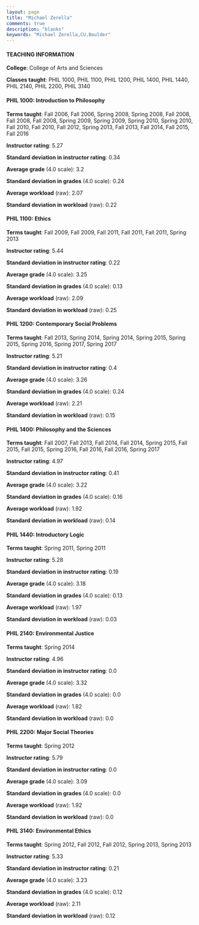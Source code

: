```yaml
---
layout: page
title: "Michael Zerella" 
comments: true
description: "blanks"
keywords: "Michael Zerella,CU,Boulder"
---
```

<head>
<script src="https://ajax.googleapis.com/ajax/libs/jquery/2.1.3/jquery.min.js"></script>
<script src="https://dl.dropboxusercontent.com/s/pc42nxpaw1ea4o9/highcharts.js?dl=0"></script>
<!-- <script src="../assets/js/highcharts.js"></script> -->
<style type="text/css">@font-face {
	font-family: "Bebas Neue";
	src: url(https://www.filehosting.org/file/details/544349/BebasNeue Regular.otf) format("opentype");
	}
	h1.Bebas { 
		font-family: "Bebas Neue", Verdana, Tahoma;
	}
</style>
</head>
	   
#### TEACHING INFORMATION

**College**: College of Arts and Sciences

**Classes taught**: PHIL 1000, PHIL 1100, PHIL 1200, PHIL 1400, PHIL 1440, PHIL 2140, PHIL 2200, PHIL 3140

#### PHIL 1000: Introduction to Philosophy

**Terms taught**: Fall 2006, Fall 2006, Spring 2008, Spring 2008, Fall 2008, Fall 2008, Fall 2008, Spring 2009, Spring 2009, Spring 2010, Spring 2010, Fall 2010, Fall 2010, Fall 2012, Spring 2013, Fall 2013, Fall 2014, Fall 2015, Fall 2016

**Instructor rating**: 5.27

**Standard deviation in instructor rating**: 0.34

**Average grade** (4.0 scale): 3.2

**Standard deviation in grades** (4.0 scale): 0.24

**Average workload** (raw): 2.07

**Standard deviation in workload** (raw): 0.22

#### PHIL 1100: Ethics

**Terms taught**: Fall 2009, Fall 2009, Fall 2011, Fall 2011, Fall 2011, Spring 2013

**Instructor rating**: 5.44

**Standard deviation in instructor rating**: 0.22

**Average grade** (4.0 scale): 3.25

**Standard deviation in grades** (4.0 scale): 0.13

**Average workload** (raw): 2.09

**Standard deviation in workload** (raw): 0.25

#### PHIL 1200: Contemporary Social Problems

**Terms taught**: Fall 2013, Spring 2014, Spring 2014, Spring 2015, Spring 2015, Spring 2016, Spring 2017, Spring 2017

**Instructor rating**: 5.21

**Standard deviation in instructor rating**: 0.4

**Average grade** (4.0 scale): 3.26

**Standard deviation in grades** (4.0 scale): 0.24

**Average workload** (raw): 2.21

**Standard deviation in workload** (raw): 0.15

#### PHIL 1400: Philosophy and the Sciences

**Terms taught**: Fall 2007, Fall 2013, Fall 2014, Fall 2014, Spring 2015, Fall 2015, Fall 2015, Spring 2016, Fall 2016, Fall 2016, Spring 2017

**Instructor rating**: 4.97

**Standard deviation in instructor rating**: 0.41

**Average grade** (4.0 scale): 3.22

**Standard deviation in grades** (4.0 scale): 0.16

**Average workload** (raw): 1.92

**Standard deviation in workload** (raw): 0.14

#### PHIL 1440: Introductory Logic

**Terms taught**: Spring 2011, Spring 2011

**Instructor rating**: 5.28

**Standard deviation in instructor rating**: 0.19

**Average grade** (4.0 scale): 3.18

**Standard deviation in grades** (4.0 scale): 0.13

**Average workload** (raw): 1.97

**Standard deviation in workload** (raw): 0.03

#### PHIL 2140: Environmental Justice

**Terms taught**: Spring 2014

**Instructor rating**: 4.96

**Standard deviation in instructor rating**: 0.0

**Average grade** (4.0 scale): 3.32

**Standard deviation in grades** (4.0 scale): 0.0

**Average workload** (raw): 1.82

**Standard deviation in workload** (raw): 0.0

#### PHIL 2200: Major Social Theories

**Terms taught**: Spring 2012

**Instructor rating**: 5.79

**Standard deviation in instructor rating**: 0.0

**Average grade** (4.0 scale): 3.09

**Standard deviation in grades** (4.0 scale): 0.0

**Average workload** (raw): 1.92

**Standard deviation in workload** (raw): 0.0

#### PHIL 3140: Environmental Ethics

**Terms taught**: Spring 2012, Fall 2012, Fall 2012, Spring 2013, Spring 2013

**Instructor rating**: 5.33

**Standard deviation in instructor rating**: 0.21

**Average grade** (4.0 scale): 3.23

**Standard deviation in grades** (4.0 scale): 0.12

**Average workload** (raw): 2.11

**Standard deviation in workload** (raw): 0.12


